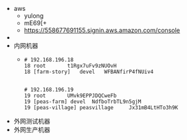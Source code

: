 - aws
	- yulong
	- mE69[+
	- https://558677691155.signin.aws.amazon.com/console
-
- 内网机器
	- ```
	  # 192.168.196.18
	  18 root		t1Rgx7uFv9zNUOvH
	  18 [farm-story]	devel 	WFBANfirP4fNUiv4
	  
	  
	  # 192.168.196.19 
	  19 root		UMvk9EPPJDQCweFb
	  19 [peas-farm] devel 	NdfboTrbTL9n5gjM
	  19 [peas-village] peasvillage 	Jx31mB4LtHTo3h9K
	  ```
- 外网测试机器
- 外网生产机器